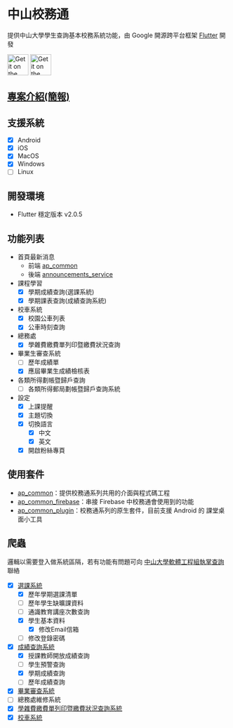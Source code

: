 # 中山校務通

 提供中山大學學生查詢基本校務系統功能，由 Google 開源跨平台框架 [Flutter](https://flutter.dev/) 開發

<a href='https://play.google.com/store/apps/details?id=com.nsysu.ap&hl=zh_TW'><img alt='Get it on the App Store' src='screenshots/google_play.png' height='48px'/></a>
<a href='https://apps.apple.com/tw/app/id1467522198'><img alt='Get it on the App Store' src='screenshots/app_store.png' height='48px'/></a>

## [專案介紹(簡報)](https://docs.google.com/presentation/d/1qMMqqsM91MYmqOkNNU6Cz6vaYj1VUSnF-JNg_hNMtL0/edit)
## 支援系統
- [x] Android
- [x] iOS
- [x] MacOS
- [X] Windows
- [ ] Linux

## 開發環境
 - Flutter 穩定版本 v2.0.5
## 功能列表

- 首頁最新消息
    - 前端 [ap_common](https://github.com/abc873693/ap_common/blob/master/lib/scaffold/home_page_scaffold.dart)
    - 後端 [announcements_service](https://github.com/takidog/announcements_service)
- 課程學習
    - [x] 學期成績查詢(選課系統)
    - [x] 學期課表查詢(成績查詢系統)
- 校車系統
    - [x] 校園公車列表
    - [x] 公車時刻查詢
- 總務處
    - [x] 學雜費繳費單列印暨繳費狀況查詢
- 畢業生審查系統
    - [ ] 歷年成績單
    - [x] 應屆畢業生成績檢核表
- 各類所得劃帳暨歸戶查詢
    - [ ] 各類所得郵局劃帳暨歸戶查詢系統
- 設定
    - [x] 上課提醒
    - [x] 主題切換
    - [x] 切換語言
        - [x] 中文
        - [x] 英文
    - [x] 開啟粉絲專頁

## 使用套件

- [ap_common](https://pub.dev/packages/ap_common)：提供校務通系列共用的介面與程式碼工程
- [ap_common_firebase](https://pub.dev/packages/ap_common_firebase)：串接 Firebase 中校務通會使用到的功能
- [ap_common_plugin](https://pub.dev/packages/ap_common_plugin)：校務通系列的原生套件，目前支援 Android 的 課堂桌面小工具
## 爬蟲

邏輯以需要登入做系統區隔，若有功能有問題可向 [中山大學軟體工程組執掌查詢](https://lis.nsysu.edu.tw/p/405-1001-180580,c1173.php) 聯絡

  - [x] [選課系統](https://selcrs.nsysu.edu.tw/)
      - [x] 歷年學期選課清單
      - [ ] 歷年學生缺曠課資料
      - [ ] 通識教育講座次數查詢
      - [x] 學生基本資料
          - [x] 修改Email信箱
      - [ ] 修改登錄密碼
  - [x] [成績查詢系統](https://selcrs.nsysu.edu.tw/scoreqry/)
      - [x] 授課教師開放成績查詢
      - [ ] 學生預警查詢
      - [x] 學期成績查詢
      - [ ] 歷年成績查詢
  - [x] [畢業審查系統](https://selcrs.nsysu.edu.tw/gadchk/)
  - [ ] 總務處維修系統
  - [x] [學雜費繳費單列印暨繳費狀況查詢系統](https://tfstu.nsysu.edu.tw/)
  - [x] [校車系統](https://selcrs.nsysu.edu.tw/scoreqry/)